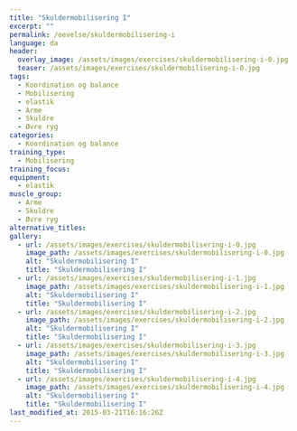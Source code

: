 ```yaml
---
title: "Skuldermobilisering I"
excerpt: ""
permalink: /oevelse/skuldermobilisering-i
language: da
header:
  overlay_image: /assets/images/exercises/skuldermobilisering-i-0.jpg
  teaser: /assets/images/exercises/skuldermobilisering-i-0.jpg
tags:
  - Koordination og balance
  - Mobilisering
  - elastik
  - Arme
  - Skuldre
  - Øvre ryg
categories:
  - Koordination og balance
training_type: 
  - Mobilisering
training_focus: 
equipment:
  - elastik
muscle_group:
  - Arme
  - Skuldre
  - Øvre ryg
alternative_titles:
gallery:
  - url: /assets/images/exercises/skuldermobilisering-i-0.jpg
    image_path: /assets/images/exercises/skuldermobilisering-i-0.jpg
    alt: "Skuldermobilisering I"
    title: "Skuldermobilisering I"
  - url: /assets/images/exercises/skuldermobilisering-i-1.jpg
    image_path: /assets/images/exercises/skuldermobilisering-i-1.jpg
    alt: "Skuldermobilisering I"
    title: "Skuldermobilisering I"
  - url: /assets/images/exercises/skuldermobilisering-i-2.jpg
    image_path: /assets/images/exercises/skuldermobilisering-i-2.jpg
    alt: "Skuldermobilisering I"
    title: "Skuldermobilisering I"
  - url: /assets/images/exercises/skuldermobilisering-i-3.jpg
    image_path: /assets/images/exercises/skuldermobilisering-i-3.jpg
    alt: "Skuldermobilisering I"
    title: "Skuldermobilisering I"
  - url: /assets/images/exercises/skuldermobilisering-i-4.jpg
    image_path: /assets/images/exercises/skuldermobilisering-i-4.jpg
    alt: "Skuldermobilisering I"
    title: "Skuldermobilisering I"
last_modified_at: 2015-03-21T16:16:26Z
---
```



